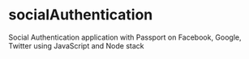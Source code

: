 # socialAuthentication
Social Authentication application with Passport on Facebook, Google, Twitter using JavaScript and Node stack
